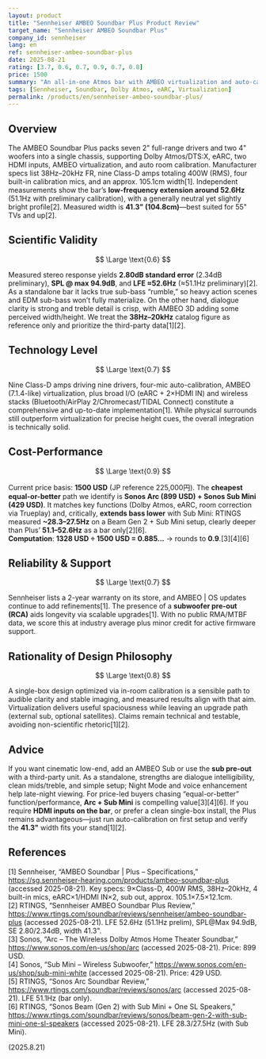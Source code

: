 ```yaml
---
layout: product
title: "Sennheiser AMBEO Soundbar Plus Product Review"
target_name: "Sennheiser AMBEO Soundbar Plus"
company_id: sennheiser
lang: en
ref: sennheiser-ambeo-soundbar-plus
date: 2025-08-21
rating: [3.7, 0.6, 0.7, 0.9, 0.7, 0.8]
price: 1500
summary: "An all-in-one Atmos bar with AMBEO virtualization and auto-calibration. Third-party measurements show limited deep-bass reach on its own; adding a sub is effective. Features are broad and the design is rational, but cost value faces strong competition from Arc + Sub Mini."
tags: [Sennheiser, Soundbar, Dolby Atmos, eARC, Virtualization]
permalink: /products/en/sennheiser-ambeo-soundbar-plus/
---
```


## Overview

The AMBEO Soundbar Plus packs seven 2" full-range drivers and two 4" woofers into a single chassis, supporting Dolby Atmos/DTS:X, eARC, two HDMI inputs, AMBEO virtualization, and auto room calibration. Manufacturer specs list 38Hz–20kHz FR, nine Class-D amps totaling 400W (RMS), four built-in calibration mics, and an approx. 105.1cm width[1]. Independent measurements show the bar’s **low-frequency extension around 52.6Hz** (51.1Hz with preliminary calibration), with a generally neutral yet slightly bright profile[2]. Measured width is **41.3" (104.8cm)**—best suited for 55" TVs and up[2].

## Scientific Validity

$$ \Large \text{0.6} $$

Measured stereo response yields **2.80dB standard error** (2.34dB preliminary), **SPL @ max 94.9dB**, and **LFE ≈52.6Hz** (≈51.1Hz preliminary)[2]. As a standalone bar it lacks true sub-bass “rumble,” so heavy action scenes and EDM sub-bass won’t fully materialize. On the other hand, dialogue clarity is strong and treble detail is crisp, with AMBEO 3D adding some perceived width/height. We treat the **38Hz–20kHz** catalog figure as reference only and prioritize the third-party data[1][2].

## Technology Level

$$ \Large \text{0.7} $$

Nine Class-D amps driving nine drivers, four-mic auto-calibration, AMBEO (7.1.4-like) virtualization, plus broad I/O (eARC + 2×HDMI IN) and wireless stacks (Bluetooth/AirPlay 2/Chromecast/TIDAL Connect) constitute a comprehensive and up-to-date implementation[1]. While physical surrounds still outperform virtualization for precise height cues, the overall integration is technically solid.

## Cost-Performance

$$ \Large \text{0.9} $$

Current price basis: **1500 USD** (JP reference 225,000円). The **cheapest equal-or-better** path we identify is **Sonos Arc (899 USD) + Sonos Sub Mini (429 USD)**. It matches key functions (Dolby Atmos, eARC, room correction via Trueplay) and, critically, **extends bass lower** with Sub Mini: RTINGS measured **~28.3–27.5Hz** on a Beam Gen 2 + Sub Mini setup, clearly deeper than Plus’ **51.1–52.6Hz** as a bar only[2][6].  
**Computation**: **1328 USD ÷ 1500 USD = 0.885…** → rounds to **0.9**.[3][4][6]

## Reliability & Support

$$ \Large \text{0.7} $$

Sennheiser lists a 2-year warranty on its store, and AMBEO | OS updates continue to add refinements[1]. The presence of a **subwoofer pre-out (RCA)** aids longevity via scalable upgrades[1]. With no public RMA/MTBF data, we score this at industry average plus minor credit for active firmware support.

## Rationality of Design Philosophy

$$ \Large \text{0.8} $$

A single-box design optimized via in-room calibration is a sensible path to audible clarity and stable imaging, and measured results align with that aim. Virtualization delivers useful spaciousness while leaving an upgrade path (external sub, optional satellites). Claims remain technical and testable, avoiding non-scientific rhetoric[1][2].

## Advice

If you want cinematic low-end, add an AMBEO Sub or use the **sub pre-out** with a third-party unit. As a standalone, strengths are dialogue intelligibility, clean mids/treble, and simple setup; Night Mode and voice enhancement help late-night viewing. For price-led buyers chasing “equal-or-better” function/performance, **Arc + Sub Mini** is compelling value[3][4][6]. If you require **HDMI inputs on the bar**, or prefer a clean single-box install, the Plus remains advantageous—just run auto-calibration on first setup and verify the **41.3"** width fits your stand[1][2].

## References

[1] Sennheiser, “AMBEO Soundbar | Plus – Specifications,” https://sg.sennheiser-hearing.com/products/ambeo-soundbar-plus (accessed 2025-08-21). Key specs: 9×Class-D, 400W RMS, 38Hz–20kHz, 4 built-in mics, eARC×1/HDMI IN×2, sub out, approx. 105.1×7.5×12.1cm.  
[2] RTINGS, “Sennheiser AMBEO Soundbar Plus Review,” https://www.rtings.com/soundbar/reviews/sennheiser/ambeo-soundbar-plus (accessed 2025-08-21). LFE 52.6Hz (51.1Hz prelim), SPL@Max 94.9dB, SE 2.80/2.34dB, width 41.3".  
[3] Sonos, “Arc – The Wireless Dolby Atmos Home Theater Soundbar,” https://www.sonos.com/en-us/shop/arc (accessed 2025-08-21). Price: 899 USD.  
[4] Sonos, “Sub Mini – Wireless Subwoofer,” https://www.sonos.com/en-us/shop/sub-mini-white (accessed 2025-08-21). Price: 429 USD.  
[5] RTINGS, “Sonos Arc Soundbar Review,” https://www.rtings.com/soundbar/reviews/sonos/arc (accessed 2025-08-21). LFE 51.1Hz (bar only).  
[6] RTINGS, “Sonos Beam (Gen 2) with Sub Mini + One SL Speakers,” https://www.rtings.com/soundbar/reviews/sonos/beam-gen-2-with-sub-mini-one-sl-speakers (accessed 2025-08-21). LFE 28.3/27.5Hz (with Sub Mini).

(2025.8.21)

